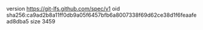 version https://git-lfs.github.com/spec/v1
oid sha256:ca9ad2b8a11ff0db9a05f6457bfb6a8007338f69d62ce38d1f6feaafead8dba5
size 3459
